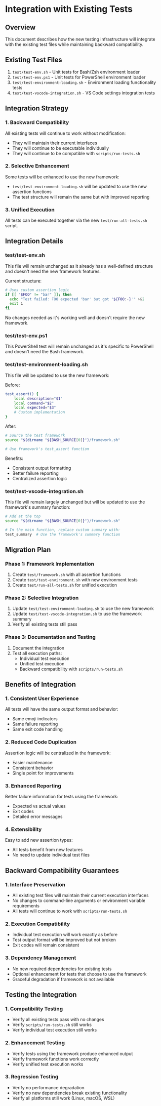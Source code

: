 # Integration with Existing Tests

## Overview

This document describes how the new testing infrastructure will integrate with the existing test files while maintaining backward compatibility.

## Existing Test Files

1. `test/test-env.sh` - Unit tests for Bash/Zsh environment loader
2. `test/test-env.ps1` - Unit tests for PowerShell environment loader
3. `test/test-environment-loading.sh` - Environment loading functionality tests
4. `test/test-vscode-integration.sh` - VS Code settings integration tests

## Integration Strategy

### 1. Backward Compatibility

All existing tests will continue to work without modification:
- They will maintain their current interfaces
- They will continue to be executable individually
- They will continue to be compatible with `scripts/run-tests.sh`

### 2. Selective Enhancement

Some tests will be enhanced to use the new framework:
- `test/test-environment-loading.sh` will be updated to use the new assertion functions
- The test structure will remain the same but with improved reporting

### 3. Unified Execution

All tests can be executed together via the new `test/run-all-tests.sh` script.

## Integration Details

### test/test-env.sh

This file will remain unchanged as it already has a well-defined structure and doesn't need the new framework features.

Current structure:
```bash
# Uses custom assertion logic
if [[ "$FOO" != "bar" ]]; then
  echo "Test failed: FOO expected 'bar' but got '${FOO:-}'" >&2
  exit 1
fi
```

No changes needed as it's working well and doesn't require the new framework.

### test/test-env.ps1

This PowerShell test will remain unchanged as it's specific to PowerShell and doesn't need the Bash framework.

### test/test-environment-loading.sh

This file will be updated to use the new framework:

Before:
```bash
test_assert() {
    local description="$1"
    local command="$2"
    local expected="$3"
    # Custom implementation
}
```

After:
```bash
# Source the test framework
source "$(dirname "${BASH_SOURCE[0]}")/framework.sh"

# Use framework's test_assert function
```

Benefits:
- Consistent output formatting
- Better failure reporting
- Centralized assertion logic

### test/test-vscode-integration.sh

This file will remain largely unchanged but will be updated to use the framework's summary function:

```bash
# Add at the top
source "$(dirname "${BASH_SOURCE[0]}")/framework.sh"

# In the main function, replace custom summary with:
test_summary  # Use the framework's summary function
```

## Migration Plan

### Phase 1: Framework Implementation

1. Create `test/framework.sh` with all assertion functions
2. Create `test/test-environment.sh` with new environment tests
3. Create `test/run-all-tests.sh` for unified execution

### Phase 2: Selective Integration

1. Update `test/test-environment-loading.sh` to use the new framework
2. Update `test/test-vscode-integration.sh` to use the framework summary
3. Verify all existing tests still pass

### Phase 3: Documentation and Testing

1. Document the integration
2. Test all execution paths:
   - Individual test execution
   - Unified test execution
   - Backward compatibility with `scripts/run-tests.sh`

## Benefits of Integration

### 1. Consistent User Experience

All tests will have the same output format and behavior:
- Same emoji indicators
- Same failure reporting
- Same exit code handling

### 2. Reduced Code Duplication

Assertion logic will be centralized in the framework:
- Easier maintenance
- Consistent behavior
- Single point for improvements

### 3. Enhanced Reporting

Better failure information for tests using the framework:
- Expected vs actual values
- Exit codes
- Detailed error messages

### 4. Extensibility

Easy to add new assertion types:
- All tests benefit from new features
- No need to update individual test files

## Backward Compatibility Guarantees

### 1. Interface Preservation

- All existing test files will maintain their current execution interfaces
- No changes to command-line arguments or environment variable requirements
- All tests will continue to work with `scripts/run-tests.sh`

### 2. Execution Compatibility

- Individual test execution will work exactly as before
- Test output format will be improved but not broken
- Exit codes will remain consistent

### 3. Dependency Management

- No new required dependencies for existing tests
- Optional enhancement for tests that choose to use the framework
- Graceful degradation if framework is not available

## Testing the Integration

### 1. Compatibility Testing

- Verify all existing tests pass with no changes
- Verify `scripts/run-tests.sh` still works
- Verify individual test execution still works

### 2. Enhancement Testing

- Verify tests using the framework produce enhanced output
- Verify framework functions work correctly
- Verify unified test execution works

### 3. Regression Testing

- Verify no performance degradation
- Verify no new dependencies break existing functionality
- Verify all platforms still work (Linux, macOS, WSL)
